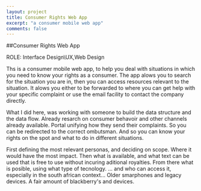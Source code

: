 ```yaml
---
layout: project
title: Consumer Rights Web App
excerpt: "a consumer mobile web app"
comments: false
---
```


##Consumer Rights Web App

ROLE: Interface Design\UX,Web Design

Ths is a consumer mobile web app, to help you deal with situations in which you need to know your rights as a consumer. The app alows you to search for the situation you are in, then you can access resources relevant to the situation. It alows you either to be forwarded to where you can get help with your specific complaint or use the email facility to contact the company directly.

What I did here, was working with someone to build the data structure and the data flow. 
Already resarch on consumer behavoir and other channels already available. Portal unifying how they send their complaints. So you can be redirected to the correct ombutsman. And so you can know your rights on the spot and what to do in different situations. 

First defining the most relevant personas, and deciding on scope. Where it would have the most impact. Then what is available, and what text can be used that is free to use without incuring aditional royalties. From there what is posible, using what type of tecnology. ... and who can access it, especially in the south african context... Older smarphones and legacy devices. A fair amount of blackberry's and devices.

